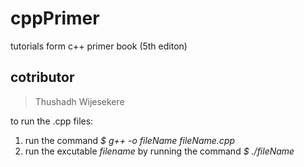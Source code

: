 # cppPrimer
tutorials form c++ primer book (5th editon)

## cotributor
> Thushadh Wijesekere

to run the .cpp files:
1. run the command *$ g++ -o fileName fileName.cpp*
2. run the excutable *filename* by running the command *$ ./fileName*

